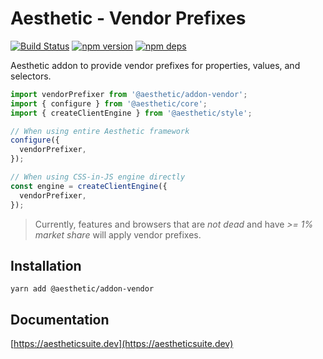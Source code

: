 # Aesthetic - Vendor Prefixes

[![Build Status](https://github.com/aesthetic-suite/framework/workflows/Build/badge.svg)](https://github.com/aesthetic-suite/framework/actions?query=branch%3Amaster)
[![npm version](https://badge.fury.io/js/%40aesthetic%addon-vendor.svg)](https://www.npmjs.com/package/@aesthetic/addon-vendor)
[![npm deps](https://david-dm.org/aesthetic-suite/framework.svg?path=packages/addon-vendor)](https://www.npmjs.com/package/@aesthetic/addon-vendor)

Aesthetic addon to provide vendor prefixes for properties, values, and selectors.

```ts
import vendorPrefixer from '@aesthetic/addon-vendor';
import { configure } from '@aesthetic/core';
import { createClientEngine } from '@aesthetic/style';

// When using entire Aesthetic framework
configure({
  vendorPrefixer,
});

// When using CSS-in-JS engine directly
const engine = createClientEngine({
  vendorPrefixer,
});
```

> Currently, features and browsers that are _not dead_ and have _>= 1% market share_ will apply
> vendor prefixes.

## Installation

```
yarn add @aesthetic/addon-vendor
```

## Documentation

[https://aestheticsuite.dev](https://aestheticsuite.dev)

